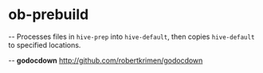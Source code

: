 # ob-prebuild
--
Processes files in `hive-prep` into `hive-default`, then copies `hive-default`
to specified locations.

--
**godocdown** http://github.com/robertkrimen/godocdown

